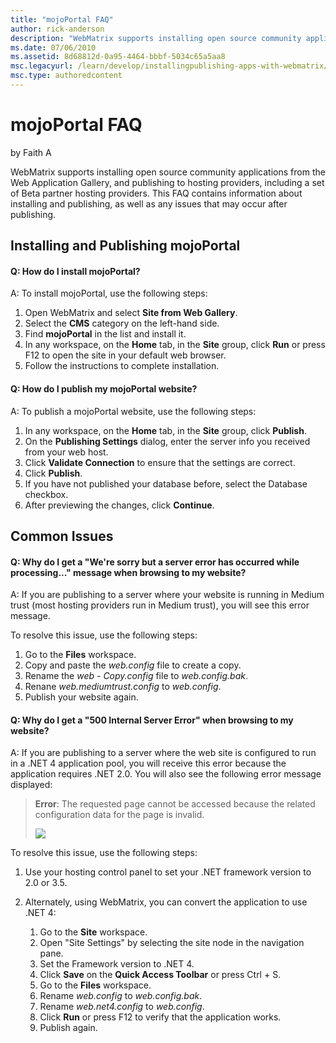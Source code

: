 ```yaml
---
title: "mojoPortal FAQ"
author: rick-anderson
description: "WebMatrix supports installing open source community applications from the Web Application Gallery, and publishing to hosting providers, including a set of Be..."
ms.date: 07/06/2010
ms.assetid: 8d68812d-0a95-4464-bbbf-5034c65a5aa8
msc.legacyurl: /learn/develop/installingpublishing-apps-with-webmatrix/mojoportal-faq
msc.type: authoredcontent
---
```

# mojoPortal FAQ

by Faith A

WebMatrix supports installing open source community applications from the Web Application Gallery, and publishing to hosting providers, including a set of Beta partner hosting providers. This FAQ contains information about installing and publishing, as well as any issues that may occur after publishing.

## Installing and Publishing mojoPortal

#### Q: How do I install mojoPortal?

A: To install mojoPortal, use the following steps:

1. Open WebMatrix and select **Site from Web Gallery**.
2. Select the **CMS** category on the left-hand side.
3. Find **mojoPortal** in the list and install it.
4. In any workspace, on the **Home** tab, in the **Site** group, click **Run** or press F12 to open the site in your default web browser.
5. Follow the instructions to complete installation.

#### Q: How do I publish my mojoPortal website?

A: To publish a mojoPortal website, use the following steps:

1. In any workspace, on the **Home** tab, in the **Site** group, click **Publish**.
2. On the **Publishing Settings** dialog, enter the server info you received from your web host.
3. Click **Validate Connection** to ensure that the settings are correct.
4. Click **Publish**.
5. If you have not published your database before, select the Database checkbox.
6. After previewing the changes, click **Continue**.

## Common Issues

#### Q: Why do I get a "We're sorry but a server error has occurred while processing..." message when browsing to my website?

A: If you are publishing to a server where your website is running in Medium trust (most hosting providers run in Medium trust), you will see this error message.

To resolve this issue, use the following steps:

1. Go to the **Files** workspace.
2. Copy and paste the *web.config* file to create a copy.
3. Rename the *web - Copy.config* file to *web.config.bak*.
4. Renane *web.mediumtrust.config* to *web.config*.
5. Publish your website again.

#### Q: Why do I get a "500 Internal Server Error" when browsing to my website?

A: If you are publishing to a server where the web site is configured to run in a .NET 4 application pool, you will receive this error because the application requires .NET 2.0. You will also see the following error message displayed:

> **Error**: The requested page cannot be accessed because the related configuration data for the page is invalid.
> 
> ![](mojoportal-faq/_static/image1.png)

To resolve this issue, use the following steps:

1. Use your hosting control panel to set your .NET framework version to 2.0 or 3.5.
2. Alternately, using WebMatrix, you can convert the application to use .NET 4: 

    1. Go to the **Site** workspace.
    2. Open "Site Settings" by selecting the site node in the navigation pane.
    3. Set the Framework version to .NET 4.
    4. Click **Save** on the **Quick Access Toolbar** or press Ctrl + S.
    5. Go to the **Files** workspace.
    6. Rename *web.config* to *web.config.bak*.
    7. Rename *web.net4.config* to *web.config*.
    8. Click **Run** or press F12 to verify that the application works.
    9. Publish again.
